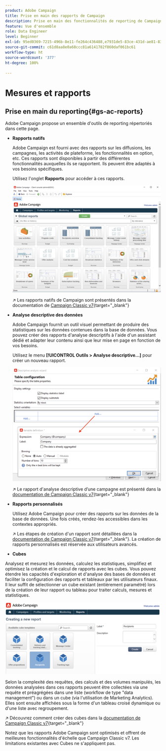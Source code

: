 ```yaml
---
product: Adobe Campaign
title: Prise en main des rapports de Campaign
description: Prise en main des fonctionnalités de reporting de Campaign
feature: Vue d'ensemble
role: Data Engineer
level: Beginner
exl-id: 95ed0369-7215-496b-8e11-fe264c436488,e7931de5-83ce-431d-ae81-83793d257550
source-git-commit: c61d8aa8e0a68ccc81a6141782f860daf061bc61
workflow-type: ht
source-wordcount: '377'
ht-degree: 100%

---
```


# Mesures et rapports

## Prise en main du reporting{#gs-ac-reports}

Adobe Campaign propose un ensemble d&#39;outils de reporting répertoriés dans cette page.

* **Rapports natifs**

   Adobe Campaign est fourni avec des rapports sur les diffusions, les campagnes, les activités de plateforme, les fonctionnalités en option, etc. Ces rapports sont disponibles à partir des différentes fonctionnalités auxquelles ils se rapportent. Ils peuvent être adaptés à vos besoins spécifiques.

   Utilisez l&#39;onglet **Rapports** pour accéder à ces rapports.

   ![](assets/built-in-reports.png)

   ↗️ Les rapports natifs de Campaign sont présentés dans la documentation de [Campaign Classic v7](https://experienceleague.adobe.com/docs/campaign-classic/using/reporting/accessing-built-in-reports/about-campaign-built-in-reports.html?lang=fr){target=&quot;_blank&quot;}

* **Analyse descriptive des données**

   Adobe Campaign fournit un outil visuel permettant de produire des statistiques sur les données contenues dans la base de données. Vous pouvez créer des rapports d&#39;analyse descriptifs à l&#39;aide d&#39;un assistant dédié et adapter leur contenu ainsi que leur mise en page en fonction de vos besoins.

   Utilisez le menu **[!UICONTROL Outils > Analyse descriptive...]** pour créer un nouveau rapport.

   ![](assets/desc-analysis-report.png)

   ↗️ Le rapport d&#39;analyse descriptive d’une campagne est présenté dans la [documentation de Campaign Classic v7](https://experienceleague.adobe.com/docs/campaign-classic/using/reporting/analyzing-populations/about-descriptive-analysis.html?lang=fr){target=&quot;_blank&quot;}

* **Rapports personnalisés**

   Utilisez Adobe Campaign pour créer des rapports sur les données de la base de données. Une fois créés, rendez-les accessibles dans les contextes appropriés.

   ↗️ Les étapes de création d&#39;un rapport sont détaillées dans la [documentation de Campaign Classic v7](https://experienceleague.adobe.com/docs/campaign-classic/using/reporting/creating-new-reports/about-reports-creation-in-campaign.html?lang=fr){target=&quot;_blank&quot;}. La création de rapports personnalisés est réservée aux utilisateurs avancés.

* **Cubes**

   
Analysez et mesurez les données, calculez les statistiques, simplifiez et optimisez la création et le calcul de rapports avec les cubes.  Vous pouvez étendre les capacités d&#39;exploration et d&#39;analyse des bases de données et faciliter la configuration des rapports et tableaux par les utilisateurs finaux. Il leur suffit de sélectionner un cube existant (entièrement paramétré) lors de la création de leur rapport ou tableau pour traiter calculs, mesures et statistiques.

   ![](assets/create-a-report.png)

   Selon la complexité des requêtes, des calculs et des volumes manipulés, les données analysées dans ces rapports peuvent être collectées via une requête et préagrégées dans une liste (workflow de type &quot;data management&quot;) ou dans un cube (via l&#39;utilisation de Marketing Analytics). Elles sont ensuite affichées sous la forme d&#39;un tableau croisé dynamique ou d&#39;une liste avec regroupement.

   ↗️ Découvrez comment créer des cubes dans la [documentation de Campaign Classic v7](https://experienceleague.adobe.com/docs/campaign-classic/using/reporting/designing-reports-with-cubes/about-cubes.html?lang=fr){target=&quot;_blank&quot;}


Notez que les rapports Adobe Campaign sont optimisés et offrent de meilleures fonctionnalités d&#39;échelle que Campaign Classic v7. Les limitations existantes avec Cubes ne s&#39;appliquent pas.

